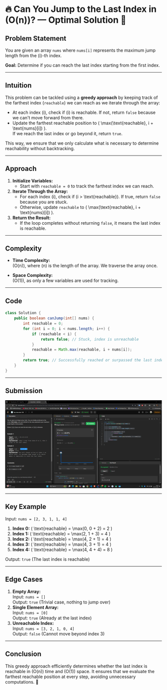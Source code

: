
# **🔥 Can You Jump to the Last Index in \(O(n)\)? — Optimal Solution 🚀**

## **Problem Statement**
You are given an array `nums` where `nums[i]` represents the maximum jump length from the \(i\)-th index.

**Goal:** Determine if you can reach the last index starting from the first index.

---

## **Intuition**
This problem can be tackled using a **greedy approach** by keeping track of the farthest index (`reachable`) we can reach as we iterate through the array:
- At each index \(i\), check if \(i\) is reachable. If not, return `false` because we can't move forward from there.
- Update the farthest reachable position to \( \max(\text{reachable}, i + \text{nums}[i]) \).  
  If we reach the last index or go beyond it, return `true`.

This way, we ensure that we only calculate what is necessary to determine reachability without backtracking.

---

## **Approach**
1. **Initialize Variables:**
   - Start with `reachable = 0` to track the farthest index we can reach.
2. **Iterate Through the Array:**
   - For each index \(i\), check if \(i > \text{reachable}\). If true, return `false` because you are stuck.
   - Otherwise, update `reachable` to \( \max(\text{reachable}, i + \text{nums}[i]) \).
3. **Return the Result:**
   - If the loop completes without returning `false`, it means the last index is reachable.

---

## **Complexity**
- **Time Complexity:**  
  \(O(n)\), where \(n\) is the length of the array. We traverse the array once.

- **Space Complexity:**  
  \(O(1)\), as only a few variables are used for tracking.

---

## **Code**
```java
class Solution {
    public boolean canJump(int[] nums) {
        int reachable = 0;
        for (int i = 0; i < nums.length; i++) {
            if (reachable < i) {
                return false; // Stuck, index is unreachable
            }
            reachable = Math.max(reachable, i + nums[i]);
        }
        return true; // Successfully reached or surpassed the last index
    }
}
```

---

## **Submission**
![Screenshot of the Submission](jumpgame.png)

---

## **Key Example**
Input: `nums = [2, 3, 1, 1, 4]`

1. **Index 0:** \( \text{reachable} = \max(0, 0 + 2) = 2 \)
2. **Index 1:** \( \text{reachable} = \max(2, 1 + 3) = 4 \)
3. **Index 2:** \( \text{reachable} = \max(4, 2 + 1) = 4 \)
4. **Index 3:** \( \text{reachable} = \max(4, 3 + 1) = 4 \)
5. **Index 4:** \( \text{reachable} = \max(4, 4 + 4) = 8 \)

Output: `true` (The last index is reachable)

---

## **Edge Cases**
1. **Empty Array:**  
   Input: `nums = []`  
   Output: `true` (Trivial case, nothing to jump over)
2. **Single Element Array:**  
   Input: `nums = [0]`  
   Output: `true` (Already at the last index)
3. **Unreachable Index:**  
   Input: `nums = [3, 2, 1, 0, 4]`  
   Output: `false` (Cannot move beyond index 3)

---

## **Conclusion**
This greedy approach efficiently determines whether the last index is reachable in \(O(n)\) time and \(O(1)\) space. It ensures that we evaluate the farthest reachable position at every step, avoiding unnecessary computations. 🚀